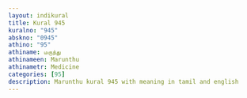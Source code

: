 ```yaml
---
layout: indikural
title: Kural 945
kuralno: "945"
abskno: "0945"
athino: "95"
athiname: மருந்து
athinameen: Marunthu
athinametr: Medicine
categories: [95]
description: Marunthu kural 945 with meaning in tamil and english 
---
```


